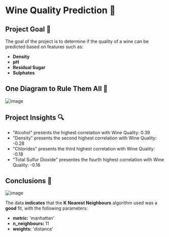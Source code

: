 # Wine Quality Prediction 🍷 
## Project Goal 🎯
The goal of the project is to determine if the quality of a wine can be predicted based on features such as:  
* __Density__  
* __pH__  
* __Residual Sugar__  
* __Sulphates__ 

## One Diagram to Rule Them All 💍
![image](https://user-images.githubusercontent.com/18537100/154168978-114a1e2d-8901-47ea-9e27-0fc4f2be77f7.png)


## Project Insights 🔍
* "Alcohol" presents the highest correlation with Wine Quality: 0.39
* "Density" presents the second highest correlation with Wine Quality: -0.28
* "Chlorides" presents the third highest correlation with Wine Quality: -0.18 
* "Total Sulfur Dioxide" presentes the fourth highest correlation with Wine Quality: -0.16

## Conclusions 💯
![image](https://user-images.githubusercontent.com/18537100/154169810-c2fa5be3-91e7-4d03-a117-780cb771ee2a.png)

The data __indicates__ that the __K Nearest Neighbours__ algorithm used was a __good__ fit, with the following parameters:
* __metric:__ 'manhattan'
* __n_neighbours:__ 11
* __weights:__ 'distance'

